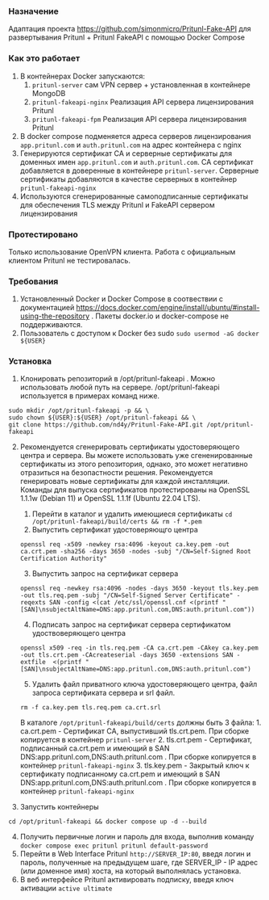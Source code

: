 ### Назначение
Адаптация проекта https://github.com/simonmicro/Pritunl-Fake-API для развертывания Pritunl + Pritunl FakeAPI с помощью Docker Compose

### Как это работает
1. В контейнерах Docker запускаются: 
   1. `pritunl-server` сам VPN сервер + установленная в контейнере MongoDB
   2. `pritunl-fakeapi-nginx` Реализация API сервера лицензирования Pritunl 
   3. `pritunl-fakeapi-fpm` Реализация API сервера лицензирования Pritunl
2. В docker compose подменяется адреса серверов лицензирования `app.pritunl.com` и `auth.pritunl.com` на адрес контейнера с nginx
3. Генерируются сертификат CA и серверные сертификаты для доменных имен `app.pritunl.com` и `auth.pritunl.com`. CA сертификат добавляется в доверенные в контейнере `pritunl-server`. Серверные сертификаты добавляются в качестве серверных в контейнер `pritunl-fakeapi-nginx`
4. Используются сгенерированные самоподписанные сертификаты для обеспечения TLS между Pritunl и FakeAPI сервером лицензирования

### Протестировано
Только использование OpenVPN клиента. Работа с официальным клиентом Pritunl не тестировалась.

### Требования
1. Установленный Docker и Docker Compose в соотвествии с документацией https://docs.docker.com/engine/install/ubuntu/#install-using-the-repository . Пакеты docker.io и docker-compose не поддерживаются. 
2. Пользователь с доступом к Docker без sudo `sudo usermod -aG docker ${USER}`

### Установка
1. Клонировать репозиторий в /opt/pritunl-fakeapi . Можно использовать любой путь на сервере. /opt/pritunl-fakeapi используется в примерах команд ниже.
```
sudo mkdir /opt/pritunl-fakeapi -p && \
sudo chown ${USER}:${USER} /opt/pritunl-fakeapi && \
git clone https://github.com/nd4y/Pritunl-Fake-API.git /opt/pritunl-fakeapi
```
2. Рекомендуется сгенерировать сертификаты удостоверяющего центра и сервера. Вы можете использовать уже сгененированные сертификаты из этого репозитория, однако, это может негативно отразиться на безопастности решения. Рекомендуется генерировать новые сертификаты для каждой инсталляции. Команды для выпуска сертификатов протестированы на OpenSSL 1.1.1w (Debian 11) и OpenSSL 1.1.1f (Ubuntu 22.04 LTS).
    1. Перейти в каталог и удалить имеющиеся сертификаты `cd /opt/pritunl-fakeapi/build/certs && rm -f *.pem`
    2. Выпустить сертификат удостоверяющго центра
    ```
    openssl req -x509 -newkey rsa:4096 -keyout ca.key.pem -out ca.crt.pem -sha256 -days 3650 -nodes -subj "/CN=Self-Signed Root Certification Authority" 
    ```
    3. Выпустить запрос на сертификат сервера
    ```
    openssl req -newkey rsa:4096 -nodes -days 3650 -keyout tls.key.pem -out tls.req.pem -subj "/CN=Self-Signed Server Certificate" -reqexts SAN -config <(cat /etc/ssl/openssl.cnf <(printf "[SAN]\nsubjectAltName=DNS:app.pritunl.com,DNS:auth.pritunl.com"))
    ```
    4. Подписать запрос на сертификат сервера сертификатом удоствоверяющего центра
    ```
    openssl x509 -req -in tls.req.pem -CA ca.crt.pem -CAkey ca.key.pem -out tls.crt.pem -CAcreateserial -days 3650 -extensions SAN -extfile  <(printf "[SAN]\nsubjectAltName=DNS:app.pritunl.com,DNS:auth.pritunl.com")
    ```
    5. Удалить файл приватного ключа удостоверяющего центра, файл запроса сертификата сервера и srl файл.
    ```
    rm -f ca.key.pem tls.req.pem ca.crt.srl
    ```
    В каталоге `/opt/pritunl-fakeapi/build/certs` должны быть 3 файла:
       1. ca.crt.pem - Сертификат CA, выпустивший tls.crt.pem. При сборке копируется в контейнер `pritunl-server`
       2. tls.crt.pem - Сертификат, подписанный ca.crt.pem и имеющий в SAN DNS:app.pritunl.com,DNS:auth.pritunl.com . При сборке копируется в контейнер `pritunl-fakeapi-nginx`
       3. tls.key.pem - Закрытый ключ к сертификату подписанному ca.crt.pem и имеющий в SAN DNS:app.pritunl.com,DNS:auth.pritunl.com . При сборке копируется в контейнер `pritunl-fakeapi-nginx`

3. Запустить контейнеры 
```
cd /opt/pritunl-fakeapi && docker compose up -d --build
```
4. Получить первичные логин и пароль для входа, выполнив команду `docker compose exec pritunl pritunl default-password`
5. Перейти в Web Interface Pritunl `http://SERVER_IP:80`, введя логин и пароль, полученные на предыдущем шаге, где SERVER_IP - IP адрес (или доменное имя) хоста, на который выполнялась установка.
6. В веб интерфейсе Pritunl активировать подписку, введя ключ активации `active ultimate`

